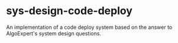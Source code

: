 # sys-design-code-deploy
An implementation of a code deploy system based on the answer to AlgoExpert's system design questions.

